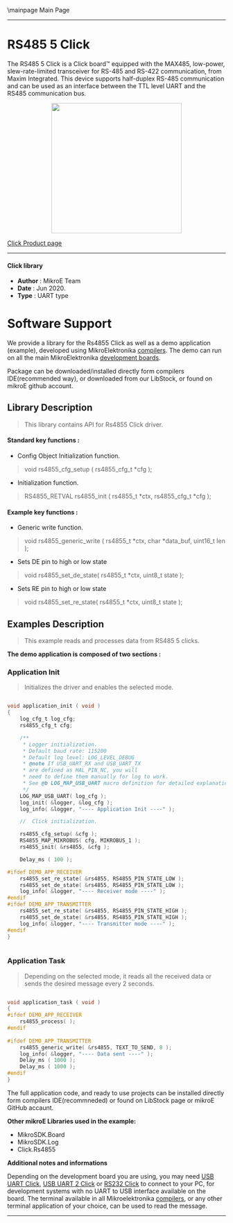 \mainpage Main Page
 
---
# RS485 5 Click

The RS485 5 Click is a Click board™ equipped with the MAX485, low-power, slew-rate-limited transceiver for RS-485 and RS-422 communication, from Maxim Integrated. This device supports half-duplex RS-485 communication and can be used as an interface between the TTL level UART and the RS485 communication bus. 

<p align="center">
  <img src="https://download.mikroe.com/images/click_for_ide/rs4855_click.png" height=300px>
</p>

[Click Product page](https://www.mikroe.com/rs485-5-click)

---


#### Click library 

- **Author**        : MikroE Team
- **Date**          : Jun 2020.
- **Type**          : UART type


# Software Support

We provide a library for the Rs4855 Click 
as well as a demo application (example), developed using MikroElektronika 
[compilers](https://shop.mikroe.com/compilers). 
The demo can run on all the main MikroElektronika [development boards](https://shop.mikroe.com/development-boards).

Package can be downloaded/installed directly form compilers IDE(recommended way), or downloaded from our LibStock, or found on mikroE github account. 

## Library Description

> This library contains API for Rs4855 Click driver.

#### Standard key functions :

- Config Object Initialization function.
> void rs4855_cfg_setup ( rs4855_cfg_t *cfg ); 
 
- Initialization function.
> RS4855_RETVAL rs4855_init ( rs4855_t *ctx, rs4855_cfg_t *cfg );

#### Example key functions :

- Generic write function.
> void rs4855_generic_write ( rs4855_t *ctx, char *data_buf, uint16_t len );
 
- Sets DE pin to high or low state
> void rs4855_set_de_state( rs4855_t *ctx, uint8_t state );

- Sets RE pin to high or low state
> void rs4855_set_re_state( rs4855_t *ctx, uint8_t state );

## Examples Description

> This example reads and processes data from RS485 5 clicks.

**The demo application is composed of two sections :**

### Application Init 

> Initializes the driver and enables the selected mode.

```c

void application_init ( void )
{
    log_cfg_t log_cfg;
    rs4855_cfg_t cfg;

    /** 
     * Logger initialization.
     * Default baud rate: 115200
     * Default log level: LOG_LEVEL_DEBUG
     * @note If USB_UART_RX and USB_UART_TX 
     * are defined as HAL_PIN_NC, you will 
     * need to define them manually for log to work. 
     * See @b LOG_MAP_USB_UART macro definition for detailed explanation.
     */
    LOG_MAP_USB_UART( log_cfg );
    log_init( &logger, &log_cfg );
    log_info( &logger, "---- Application Init ----" );

    //  Click initialization.

    rs4855_cfg_setup( &cfg );
    RS4855_MAP_MIKROBUS( cfg, MIKROBUS_1 );
    rs4855_init( &rs4855, &cfg );

    Delay_ms ( 100 );

#ifdef DEMO_APP_RECEIVER
    rs4855_set_re_state( &rs4855, RS4855_PIN_STATE_LOW );
    rs4855_set_de_state( &rs4855, RS4855_PIN_STATE_LOW );
    log_info( &logger, "---- Receiver mode ----" );
#endif    
#ifdef DEMO_APP_TRANSMITTER
    rs4855_set_re_state( &rs4855, RS4855_PIN_STATE_HIGH );
    rs4855_set_de_state( &rs4855, RS4855_PIN_STATE_HIGH );
    log_info( &logger, "---- Transmitter mode ----" );
#endif    
}
  
```

### Application Task

> Depending on the selected mode, it reads all the received data or sends the desired message every 2 seconds.

```c

void application_task ( void )
{
#ifdef DEMO_APP_RECEIVER
    rs4855_process( );
#endif    
    
#ifdef DEMO_APP_TRANSMITTER
    rs4855_generic_write( &rs4855, TEXT_TO_SEND, 8 );
    log_info( &logger, "---- Data sent ----" );
    Delay_ms ( 1000 );
    Delay_ms ( 1000 );
#endif  
}

```

The full application code, and ready to use projects can be  installed directly form compilers IDE(recommneded) or found on LibStock page or mikroE GitHub accaunt.

**Other mikroE Libraries used in the example:** 

- MikroSDK.Board
- MikroSDK.Log
- Click.Rs4855

**Additional notes and informations**

Depending on the development board you are using, you may need 
[USB UART Click](https://shop.mikroe.com/usb-uart-click), 
[USB UART 2 Click](https://shop.mikroe.com/usb-uart-2-click) or 
[RS232 Click](https://shop.mikroe.com/rs232-click) to connect to your PC, for 
development systems with no UART to USB interface available on the board. The 
terminal available in all Mikroelektronika 
[compilers](https://shop.mikroe.com/compilers), or any other terminal application 
of your choice, can be used to read the message.



---
